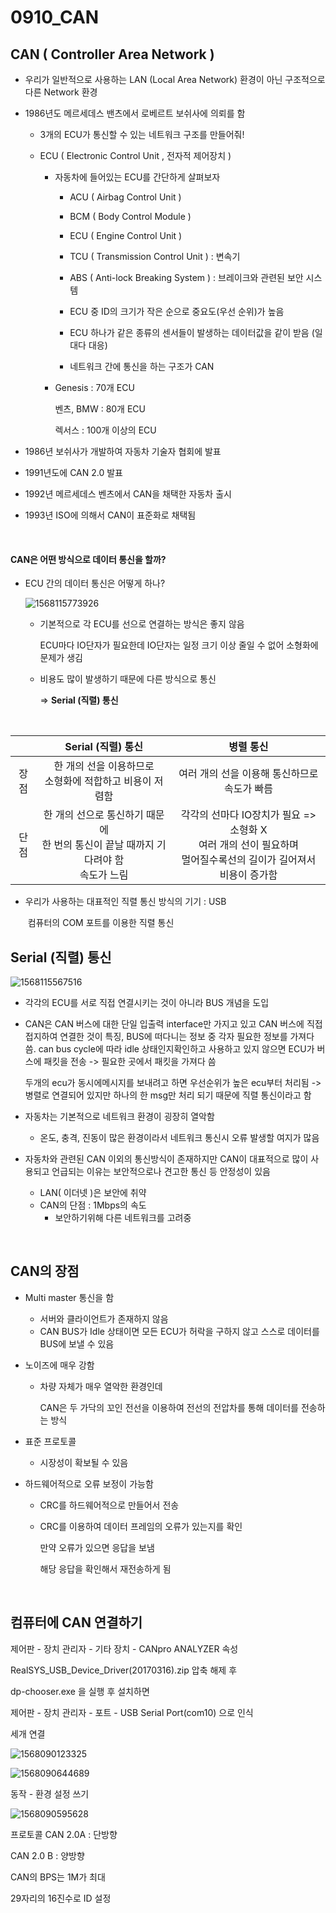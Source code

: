 # 0910_CAN

## CAN ( Controller Area Network )

- 우리가 일반적으로 사용하는 LAN (Local Area Network) 환경이 아닌 구조적으로 다른 Network 환경

- 1986년도 메르세데스 밴츠에서 로베르트 보쉬사에 의뢰를 함

  - 3개의 ECU가 통신할 수 있는 네트워크 구조를 만들어줘!

  - ECU ( Electronic Control Unit , 전자적 제어장치 )

    - 자동차에 들어있는 ECU를 간단하게 살펴보자 

      - ACU ( Airbag Control Unit )
      - BCM ( Body Control Module )

      - ECU ( Engine Control Unit )
      - TCU ( Transmission Control Unit ) : 변속기
      - ABS ( Anti-lock Breaking System ) : 브레이크와 관련된 보안 시스템
      - ECU 중 ID의 크기가 작은 순으로 중요도(우선 순위)가 높음
      - ECU 하나가 같은 종류의 센서들이 발생하는 데이터값을 같이 받음 (일대다 대응)
      - 네트워크 간에 통신을 하는 구조가 CAN

    - Genesis : 70개 ECU

      벤츠, BMW : 80개 ECU

      렉서스 : 100개 이상의 ECU

- 1986년 보쉬사가 개발하여 자동차 기술자 협회에 발표

- 1991년도에 CAN 2.0 발표

- 1992년 메르세데스 벤츠에서 CAN을 채택한 자동차 출시
- 1993년 ISO에 의해서 CAN이 표준화로 채택됨 

<br>

#### CAN은 어떤 방식으로 데이터 통신을 할까?

- ECU 간의 데이터 통신은 어떻게 하나?

  ![1568115773926](C:\Users\student\AppData\Roaming\Typora\typora-user-images\1568115773926.png)

  - 기본적으로 각 ECU를 선으로 연결하는 방식은 좋지 않음

    ECU마다 IO단자가 필요한데 IO단자는 일정 크기 이상 줄일 수 없어 소형화에 문제가 생김

  - 비용도 많이 발생하기 때문에 다른 방식으로 통신

    => **Serial (직렬) 통신**

<BR>

|      |                      Serial (직렬) 통신                      |                          병렬 통신                           |
| :--: | :----------------------------------------------------------: | :----------------------------------------------------------: |
| 장점 |  한 개의 선을 이용하므로<BR>소형화에 적합하고 비용이 저렴함  |       여러 개의 선을 이용해 통신하므로<BR>속도가 빠름        |
| 단점 | 한 개의 선으로 통신하기 때문에<BR>한 번의 통신이 끝날 때까지 기다려야 함<BR>속도가 느림 | 각각의 선마다 IO장치가 필요 => 소형화 X<BR>여러 개의 선이 필요하며<BR>멀어질수록선의 길이가 길어져서 비용이 증가함 |

- 우리가 사용하는 대표적인 직렬 통신 방식의 기기 : USB

  ​																					 컴퓨터의 COM 포트를 이용한 직렬 통신

##  Serial (직렬) 통신

![1568115567516](C:\Users\student\AppData\Roaming\Typora\typora-user-images\1568115567516.png)

- 각각의 ECU를 서로 직접 연결시키는 것이 아니라 BUS 개념을 도입

- CAN은 CAN 버스에 대한 단일 입출력 interface만 가지고 있고 CAN 버스에 직접 접지하여 연결한 것이 특징, BUS에 떠다니는 정보 중 각자 필요한 정보를 가져다 씀. can bus cycle에 따라 idle 상태인지확인하고 사용하고 있지 않으면 ECU가 버스에 패킷을 전송 -> 필요한 곳에서 패킷을 가져다 씀

  두개의 ecu가 동시에메시지를 보내려고 하면 우선순위가 높은 ecu부터 처리됨 -> 병렬로 연결되어 있지만 하나의 한 msg만 처리 되기 때문에 직렬 통신이라고 함

- 자동차는 기본적으로 네트워크 환경이 굉장히 열악함

  - 온도, 충격, 진동이 많은 환경이라서 네트워크 통신시 오류 발생할 여지가 많음

- 자동차와 관련된 CAN 이외의 통신방식이 존재하지만 CAN이 대표적으로 많이 사용되고 언급되는 이유는 보안적으로나 견고한 통신 등 안정성이 있음

  - LAN( 이더넷 )은 보안에 취약 
  - CAN의 단점 : 1Mbps의 속도
    - 보안하기위해 다른 네트워크를 고려중

<br>

## CAN의 장점

- Multi master 통신을 함
  - 서버와 클라이언트가 존재하지 않음
  - CAN BUS가 Idle 상태이면 모든 ECU가 허락을 구하지 않고 스스로 데이터를 BUS에 보낼 수 있음

- 노이즈에 매우 강함

  - 차량 자체가 매우 열악한 환경인데

    CAN은 두 가닥의 꼬인 전선을 이용하여 전선의 전압차를 통해 데이터를 전송하는 방식

- 표준 프로토콜

  - 시장성이 확보될 수 있음

- 하드웨어적으로 오류 보정이 가능함

  - CRC를 하드웨어적으로 만들어서 전송

  - CRC를 이용하여 데이터 프레임의 오류가 있는지를 확인

    만약 오류가 있으면 응답을 보냄

    해당 응답을 확인해서 재전송하게 됨

<BR>

## 컴퓨터에 CAN 연결하기

제어판 - 장치 관리자 - 기타 장치 - CANpro ANALYZER 속성



RealSYS_USB_Device_Driver(20170316).zip 압축 해제 후 

dp-chooser.exe 을 실행 후 설치하면

제어판 - 장치 관리자 - 포트 - USB Serial Port(com10) 으로 인식

세개 연결

![1568090123325](C:\Users\student\AppData\Roaming\Typora\typora-user-images\1568090123325.png)

![1568090644689](C:\Users\student\AppData\Roaming\Typora\typora-user-images\1568090644689.png)

동작 - 환경 설정 쓰기 



![1568090595628](C:\Users\student\AppData\Roaming\Typora\typora-user-images\1568090595628.png)

프로토콜 CAN 2.0A : 단방향

CAN 2.0 B : 양방향

CAN의 BPS는 1M가 최대



29자리의 16진수로 ID 설정

